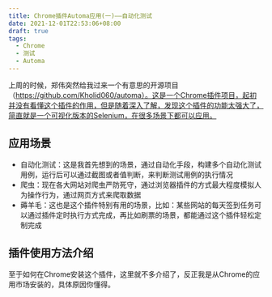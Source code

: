 ```yaml
---
title: Chrome插件Automa应用(一)——自动化测试
date: 2021-12-01T22:53:06+08:00
draft: true
tags:
  - Chrome
  - 测试
  - Automa
---
```


上周的时候，郑伟突然给我过来一个有意思的开源项目（https://github.com/Kholid060/automa）。这是一个Chrome插件项目，起初并没有看懂这个插件的作用，但是随着深入了解，发现这个插件的功能太强大了，简直就是一个可视化版本的Selenium，在很多场景下都可以应用。

<!-- more -->

## 应用场景

* 自动化测试：这是我首先想到的场景，通过自动化手段，构建多个自动化测试用例，运行后可以通过截图或者值判断，来判断测试用例的执行情况
* 爬虫：现在各大网站对爬虫严防死守，通过浏览器插件的方式最大程度模拟人为操作行为，通过网页方式来爬取数据
* 薅羊毛：这也是这个插件特别有用的场景，比如：某些网站的每天签到任务可以通过插件定时执行方式完成，再比如刷票的场景，都能通过这个插件轻松定制完成

## 插件使用方法介绍

至于如何在Chrome安装这个插件，这里就不多介绍了，反正我是从Chrome的应用市场安装的，具体原因你懂得。